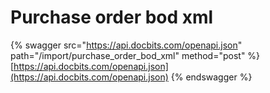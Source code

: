 # Purchase order bod xml

{% swagger src="https://api.docbits.com/openapi.json" path="/import/purchase_order_bod_xml" method="post" %}
[https://api.docbits.com/openapi.json](https://api.docbits.com/openapi.json)
{% endswagger %}
